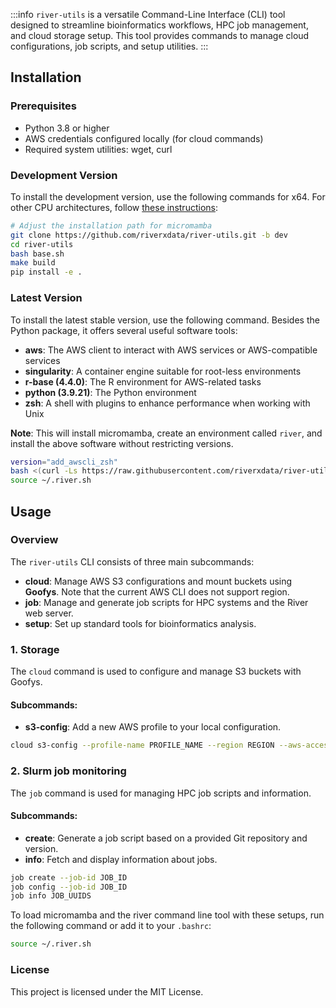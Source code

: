 :::info
`river-utils` is a versatile Command-Line Interface (CLI) tool designed to streamline bioinformatics workflows, HPC job management, and cloud storage setup. This tool provides commands to manage cloud configurations, job scripts, and setup utilities.
:::
## Installation

### Prerequisites
- Python 3.8 or higher
- AWS credentials configured locally (for cloud commands)
- Required system utilities: wget, curl

### Development Version
To install the development version, use the following commands for x64. For other CPU architectures, follow [these instructions](https://mamba.readthedocs.io/en/latest/installation/micromamba-installation.html):
```bash
# Adjust the installation path for micromamba
git clone https://github.com/riverxdata/river-utils.git -b dev
cd river-utils 
bash base.sh
make build
pip install -e .
```

### Latest Version
To install the latest stable version, use the following command. Besides the Python package, it offers several useful software tools:
- **aws**: The AWS client to interact with AWS services or AWS-compatible services
- **singularity**: A container engine suitable for root-less environments
- **r-base (4.4.0)**: The R environment for AWS-related tasks
- **python (3.9.21)**: The Python environment
- **zsh**: A shell with plugins to enhance performance when working with Unix

**Note**: This will install micromamba, create an environment called `river`, and install the above software without restricting versions.
```bash
version="add_awscli_zsh"
bash <(curl -Ls https://raw.githubusercontent.com/riverxdata/river-utils/${version}/install/setup.sh) $HOME $version
source ~/.river.sh
```

## Usage
### Overview
The `river-utils` CLI consists of three main subcommands:

- **cloud**: Manage AWS S3 configurations and mount buckets using **Goofys**. Note that the current AWS CLI does not support region.
- **job**: Manage and generate job scripts for HPC systems and the River web server.
- **setup**: Set up standard tools for bioinformatics analysis.

### 1. Storage
The `cloud` command is used to configure and manage S3 buckets with Goofys.

#### Subcommands:
- **s3-config**: Add a new AWS profile to your local configuration.
```bash
cloud s3-config --profile-name PROFILE_NAME --region REGION --aws-access-key-id AWS_ACCESS_KEY_ID --aws-secret-access-key AWS_SECRET_ACCESS_KEY
```

### 2. Slurm job monitoring
The `job` command is used for managing HPC job scripts and information.

#### Subcommands:
- **create**: Generate a job script based on a provided Git repository and version.
- **info**: Fetch and display information about jobs.
```bash
job create --job-id JOB_ID
job config --job-id JOB_ID
job info JOB_UUIDS
```

To load micromamba and the river command line tool with these setups, run the following command or add it to your `.bashrc`:
```bash
source ~/.river.sh
```

### License
This project is licensed under the MIT License.
